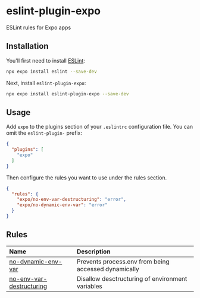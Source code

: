 # eslint-plugin-expo

ESLint rules for Expo apps

## Installation

You'll first need to install [ESLint](https://eslint.org/):

```sh
npx expo install eslint --save-dev
```

Next, install `eslint-plugin-expo`:

```sh
npx expo install eslint-plugin-expo --save-dev
```

## Usage

Add `expo` to the plugins section of your `.eslintrc` configuration file. You can omit the `eslint-plugin-` prefix:

```json
{
  "plugins": [
    "expo"
  ]
}
```


Then configure the rules you want to use under the rules section.

```json
{
  "rules": {
    "expo/no-env-var-destructuring": "error",
    "expo/no-dynamic-env-var": "error"
  }
}
```


## Rules

| Name                                                               | Description                                          |
| :----------------------------------------------------------------- | :--------------------------------------------------- |
| [no-dynamic-env-var](docs/rules/no-dynamic-env-var.md)             | Prevents process.env from being accessed dynamically |
| [no-env-var-destructuring](docs/rules/no-env-var-destructuring.md) | Disallow desctructuring of environment variables     |
